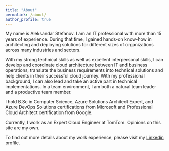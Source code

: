 ```yaml
---
title: "About"
permalink: /about/
author_profile: true
---
```

My name is Aleksandar Stefanov. I am an IT professional with more than 15 years of experience. During that time, I gained hands-on know-how in architecting and deploying solutions for different sizes of organizations across many industries and sectors. 

With my strong technical skills as well as excellent interpersonal skills, I can develop and coordinate cloud architecture between IT and business operations, translate the business requirements into technical solutions and help clients in their successful cloud journey. With my professional background, I can also lead and take an active part in technical implementations. In a team environment, I am both a natural team leader and a productive team member.

I hold B.Sc in Computer Science, Azure Solutions Architect Expert, and Azure DevOps Solutions certifications from Microsoft and Professional Cloud Architect certification from Google.

Currently, I work as an Expert Cloud Engineer at TomTom. Opinions on this site are my own.

To find out more details about my work experience, please visit my [Linkedin](https://www.linkedin.com/in/aleksandarstefanov/) profile.
